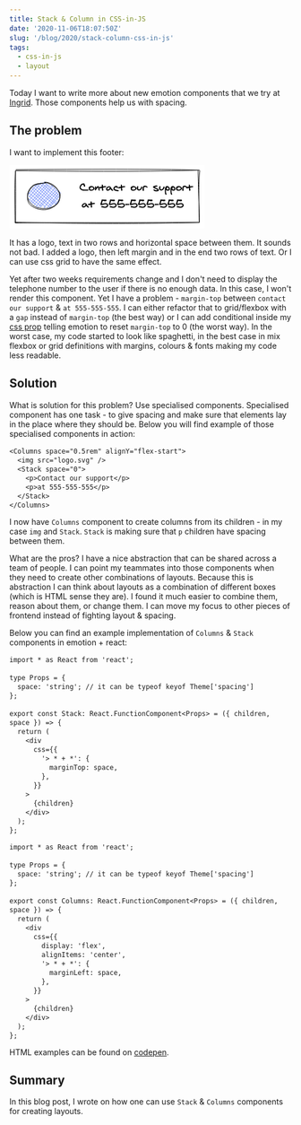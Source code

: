 ```yaml
---
title: Stack & Column in CSS-in-JS
date: '2020-11-06T18:07:50Z'
slug: '/blog/2020/stack-column-css-in-js'
tags:
  - css-in-js
  - layout
---
```


Today I want to write more about new emotion components that we try at [Ingrid](https://www.ingrid.com/). Those components help us with spacing.

## The problem

I want to implement this footer:

![Footer to implement](example-layout.png)

It has a logo, text in two rows and horizontal space between them. It sounds not bad.
I added a logo, then left margin and in the end two rows of text. Or I can use css grid to have the same effect.

Yet after two weeks requirements change and I don't need to display the telephone number to the user if there is no enough data. In this case, I won't render this component. Yet I have a problem - `margin-top` between `contact our support` & `at 555-555-555`.
I can either refactor that to grid/flexbox with a `gap` instead of `margin-top` (the best way) or I can add conditional inside my [css prop](https://emotion.sh/docs/css-prop) telling emotion to reset `margin-top` to 0 (the worst way). In the worst case, my code started to look like spaghetti, in the best case in mix flexbox or grid definitions with margins, colours & fonts making my code less readable.

## Solution

What is solution for this problem? Use specialised components. Specialised component has one task - to give spacing and make sure that elements lay in the place where they should be. Below you will find example of those specialised components in action:

```tsx
<Columns space="0.5rem" alignY="flex-start">
  <img src="logo.svg" />
  <Stack space="0">
    <p>Contact our support</p>
    <p>at 555-555-555</p>
  </Stack>
</Columns>
```

I now have `Columns` component to create columns from its children - in my case `img` and `Stack`. `Stack` is making sure that `p` children have spacing between them.

What are the pros? I have a nice abstraction that can be shared across a team of people. I can point my teammates into those components when they need to create other combinations of layouts. Because this is abstraction I can think about layouts as a combination of different boxes (which is HTML sense they are). I found it much easier to combine them, reason about them, or change them. I can move my focus to other pieces of frontend instead of fighting layout & spacing.

Below you can find an example implementation of `Columns` & `Stack` components in emotion + react:

```tsx
import * as React from 'react';

type Props = {
  space: 'string'; // it can be typeof keyof Theme['spacing']
};

export const Stack: React.FunctionComponent<Props> = ({ children, space }) => {
  return (
    <div
      css={{
        '> * + *': {
          marginTop: space,
        },
      }}
    >
      {children}
    </div>
  );
};
```

```tsx
import * as React from 'react';

type Props = {
  space: 'string'; // it can be typeof keyof Theme['spacing']
};

export const Columns: React.FunctionComponent<Props> = ({ children, space }) => {
  return (
    <div
      css={{
        display: 'flex',
        alignItems: 'center',
        '> * + *': {
          marginLeft: space,
        },
      }}
    >
      {children}
    </div>
  );
};
```

HTML examples can be found on [codepen](https://codepen.io/krzysztofzuraw/pen/GRqrwEG).

## Summary

In this blog post, I wrote on how one can use `Stack` & `Columns` components for creating layouts.
